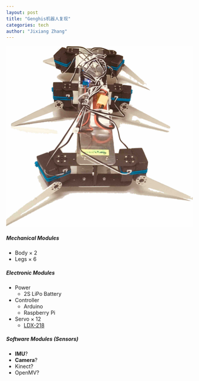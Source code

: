 ```yaml
---
layout: post
title: "Genghis机器人复现"
categories: tech
author: "Jixiang Zhang"
---
```


![](/images/myrobot.jpg)



##### Mechanical Modules

- Body $\times$ 2
- Legs $\times$ 6

##### Electronic Modules

- Power
  - 2S LiPo Battery
- Controller
  - Arduino
  - Raspberry Pi
- Servo $\times$ 12
  - [LDX-218](https://item.taobao.com/item.htm?spm=a230r.1.14.8.45fd5553audmqd&id=19653902949&ns=1&abbucket=16#detail)

##### Software Modules (Sensors)

- **IMU**?
- **Camera**?
- Kinect?
- OpenMV?